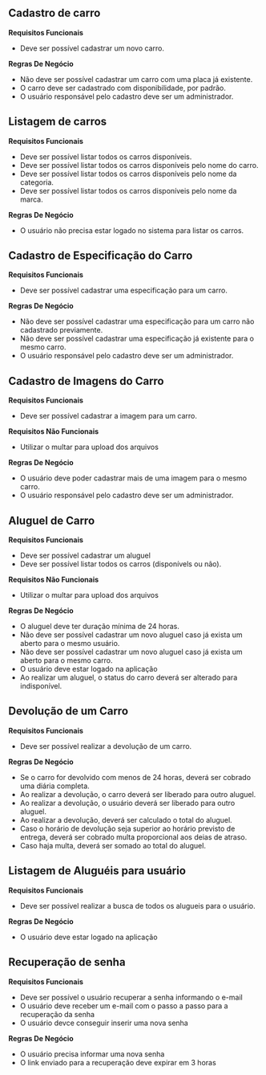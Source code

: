 ## Cadastro de carro

**Requisitos Funcionais**

- Deve ser possível cadastrar um novo carro.

**Regras De Negócio**

- Não deve ser possível cadastrar um carro com uma placa já existente.
- O carro deve ser cadastrado com disponibilidade, por padrão.
- O usuário responsável pelo cadastro deve ser um administrador.

## Listagem de carros

**Requisitos Funcionais**

- Deve ser possível listar todos os carros disponíveis.
- Deve ser possível listar todos os carros disponíveis pelo nome do carro.
- Deve ser possível listar todos os carros disponíveis pelo nome da categoria.
- Deve ser possível listar todos os carros disponíveis pelo nome da marca.

**Regras De Negócio**

- O usuário não precisa estar logado no sistema para listar os carros.

## Cadastro de Especificação do Carro

**Requisitos Funcionais**

- Deve ser possível cadastrar uma especificação para um carro.

**Regras De Negócio**

- Não deve ser possível cadastrar uma especificação para um carro não cadastrado previamente.
- Não deve ser possível cadastrar uma especificação já existente para o mesmo carro.
- O usuário responsável pelo cadastro deve ser um administrador.

## Cadastro de Imagens do Carro

**Requisitos Funcionais**

- Deve ser possível cadastrar a imagem para um carro.

**Requisitos Não Funcionais**

- Utilizar o multar para upload dos arquivos

**Regras De Negócio**

- O usuário deve poder cadastrar mais de uma imagem para o mesmo carro.
- O usuário responsável pelo cadastro deve ser um administrador.

## Aluguel de Carro

**Requisitos Funcionais**

- Deve ser possível cadastrar um aluguel
- Deve ser possível listar todos os carros (disponívels ou não).

**Requisitos Não Funcionais**

- Utilizar o multar para upload dos arquivos

**Regras De Negócio**

- O aluguel deve ter duração mínima de 24 horas.
- Não deve ser possível cadastrar um novo aluguel caso já exista um aberto para o mesmo usuário.
- Não deve ser possível cadastrar um novo aluguel caso já exista um aberto para o mesmo carro.
- O usuário deve estar logado na aplicação
- Ao realizar um aluguel, o status do carro deverá ser alterado para indisponível.

## Devolução de um Carro

**Requisitos Funcionais**

- Deve ser possível realizar a devolução de um carro.

**Regras De Negócio**

- Se o carro for devolvido com menos de 24 horas, deverá ser cobrado uma diária completa.
- Ao realizar a devolução, o carro deverá ser liberado para outro aluguel.
- Ao realizar a devolução, o usuário deverá ser liberado para outro aluguel.
- Ao realizar a devolução, deverá ser calculado o total do aluguel.
- Caso o horário de devolução seja superior ao horário previsto de entrega, deverá ser cobrado multa proporcional aos deias de atraso.
- Caso haja multa, deverá ser somado ao total do aluguel.


## Listagem de Aluguéis para usuário

**Requisitos Funcionais**

- Deve ser possível realizar a busca de todos os alugueis para o usuário.

**Regras De Negócio**

- O usuário deve estar logado na aplicação


## Recuperação de senha

**Requisitos Funcionais**

- Deve ser possível o usuário recuperar a senha informando o e-mail
- O usuário deve receber um e-mail com o passo a passo para a recuperação da senha
- O usuário devce conseguir inserir uma nova senha

**Regras De Negócio**

- O usuário precisa informar uma nova senha
- O link enviado para a recuperação deve expirar em 3 horas

